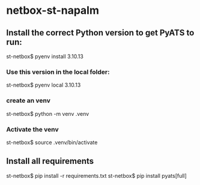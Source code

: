 # netbox-st-napalm

## Install the correct Python version to get PyATS to run:
st-netbox$ pyenv install 3.10.13

### Use this version in the local folder:
st-netbox$ pyenv local 3.10.13

### create an venv
st-netbox$ python -m venv .venv

### Activate the venv
st-netbox$ source .venv/bin/activate

## Install all requirements
st-netbox$ pip install -r requirements.txt 
st-netbox$ pip install pyats[full]
